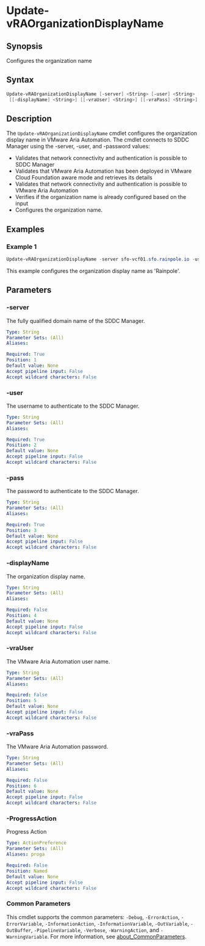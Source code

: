 # Update-vRAOrganizationDisplayName

## Synopsis

Configures the organization name

## Syntax

```powershell
Update-vRAOrganizationDisplayName [-server] <String> [-user] <String> [-pass] <String>
 [[-displayName] <String>] [[-vraUser] <String>] [[-vraPass] <String>] [-ProgressAction <ActionPreference>] [<CommonParameters>]
```

## Description

The `Update-vRAOrganizationDisplayName` cmdlet configures the organization display name in VMware Aria Automation.
The
cmdlet connects to SDDC Manager using the -server, -user, and -password values:

- Validates that network connectivity and authentication is possible to SDDC Manager
- Validates that VMware Aria Automation has been deployed in VMware Cloud Foundation aware mode and retrieves its details
- Validates that network connectivity and authentication is possible to VMware Aria Automation
- Verifies if the organization name is already configured based on the input
- Configures the organization name.

## Examples

### Example 1

```powershell
Update-vRAOrganizationDisplayName -server sfo-vcf01.sfo.rainpole.io -user administrator@vsphere.local -pass VMw@re1! -displayName "Rainpole" -vraUser configadmin -vraPass VMw@re1!
```

This example configures the organization display name as 'Rainpole'.

## Parameters

### -server

The fully qualified domain name of the SDDC Manager.

```yaml
Type: String
Parameter Sets: (All)
Aliases:

Required: True
Position: 1
Default value: None
Accept pipeline input: False
Accept wildcard characters: False
```

### -user

The username to authenticate to the SDDC Manager.

```yaml
Type: String
Parameter Sets: (All)
Aliases:

Required: True
Position: 2
Default value: None
Accept pipeline input: False
Accept wildcard characters: False
```

### -pass

The password to authenticate to the SDDC Manager.

```yaml
Type: String
Parameter Sets: (All)
Aliases:

Required: True
Position: 3
Default value: None
Accept pipeline input: False
Accept wildcard characters: False
```

### -displayName

The organization display name.

```yaml
Type: String
Parameter Sets: (All)
Aliases:

Required: False
Position: 4
Default value: None
Accept pipeline input: False
Accept wildcard characters: False
```

### -vraUser

The VMware Aria Automation user name.

```yaml
Type: String
Parameter Sets: (All)
Aliases:

Required: False
Position: 5
Default value: None
Accept pipeline input: False
Accept wildcard characters: False
```

### -vraPass

The VMware Aria Automation password.

```yaml
Type: String
Parameter Sets: (All)
Aliases:

Required: False
Position: 6
Default value: None
Accept pipeline input: False
Accept wildcard characters: False
```

### -ProgressAction

Progress Action

```yaml
Type: ActionPreference
Parameter Sets: (All)
Aliases: proga

Required: False
Position: Named
Default value: None
Accept pipeline input: False
Accept wildcard characters: False
```

### Common Parameters

This cmdlet supports the common parameters: `-Debug`, `-ErrorAction`, `-ErrorVariable`, `-InformationAction`, `-InformationVariable`, `-OutVariable`, `-OutBuffer`, `-PipelineVariable`, `-Verbose`, `-WarningAction`, and `-WarningVariable`. For more information, see [about_CommonParameters](http://go.microsoft.com/fwlink/?LinkID=113216).
